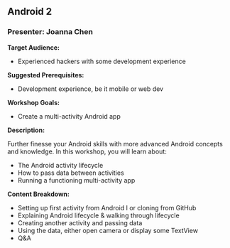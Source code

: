 ## Android 2
### Presenter: Joanna Chen

**Target Audience:** 
- Experienced hackers with some development experience

**Suggested Prerequisites:** 
- Development experience, be it mobile or web dev
 
**Workshop Goals:**
- Create a multi-activity Android app
 
**Description:**

Further finesse your Android skills with more advanced Android concepts and knowledge. In this workshop, you will learn about:
- The Android activity lifecycle
- How to pass data between activities
- Running a functioning multi-activity app

**Content Breakdown:**
- Setting up first activity from Android I or cloning from GitHub
- Explaining Android lifecycle & walking through lifecycle
- Creating another activity and passing data
- Using the data, either open camera or display some TextView
- Q&A
 

